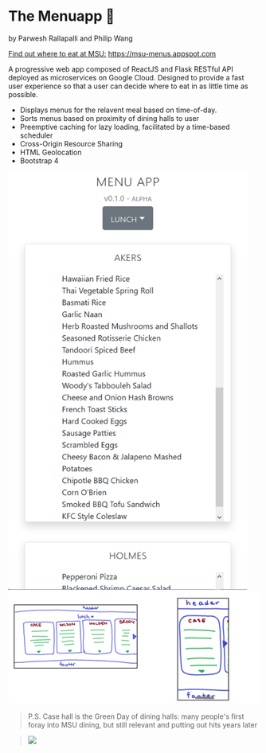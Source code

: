 # The Menuapp 🍜
by Parwesh Rallapalli and Philip Wang

[Find out where to eat at MSU:](https://msu-menus.appspot.com) https://msu-menus.appspot.com

A progressive web app composed of ReactJS and Flask RESTful API deployed as microservices on Google Cloud.
Designed to provide a fast user experience so that a user can decide where to eat in as little time as possible.
* Displays menus for the relavent meal based on time-of-day.
* Sorts menus based on proximity of dining halls to user
* Preemptive caching for lazy loading, facilitated by a time-based scheduler
* Cross-Origin Resource Sharing
* HTML Geolocation
* Bootstrap 4

<img src="https://github.com/kumquatninja/menu-app/blob/master/preview.png" width="480">
<img src=https://raw.githubusercontent.com/kumquatninja/menu-app/master/mockup.png>

> P.S. Case hall is the Green Day of dining halls: many people's first foray into MSU dining, but still relevant and putting out hits years later

> <img src="https://snagfilms-a.akamaihd.net/3e/3c/dca1575b4129a9016979ad23cb0d/green-day.jpg" width="480">
